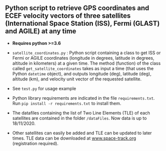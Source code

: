 ## Python script to retrieve GPS coordinates and ECEF velocity vectors of three satellites (International Space Station (ISS), Fermi (GLAST) and AGILE) at any time

* **Requires python >=3.6**
* `satellite_coordinates.py` : Python script containing a class to get ISS or Fermi or AGILE coordinates (longitude in degrees, latitude in degrees, altitude in kilometers) at a given time.
The method (function) of the class called `get_satellite_coordinates` takes as input a time (that uses the Python `datetime` object), and outputs longitude (deg), latitude (deg), altitude (km), and velocity unit vector of the requested satellite.
* See `test.py` for usage example
* Python library requirements are indicated in the file `requirements.txt`. Run `pip install -r requirements.txt` to install them.

* The datafiles containing the list of Two Line Elements (TLE) of each satellites are contained in the folder `/dataFiles`. Now data is up to 18/11/2020.
* Other satellites can easily be added and TLE can be updated to later times. TLE data can be downloaded at www.space-track.org (registration required).
